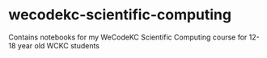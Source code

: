 # wecodekc-scientific-computing
Contains notebooks for my WeCodeKC Scientific Computing course for 12-18 year old WCKC students

